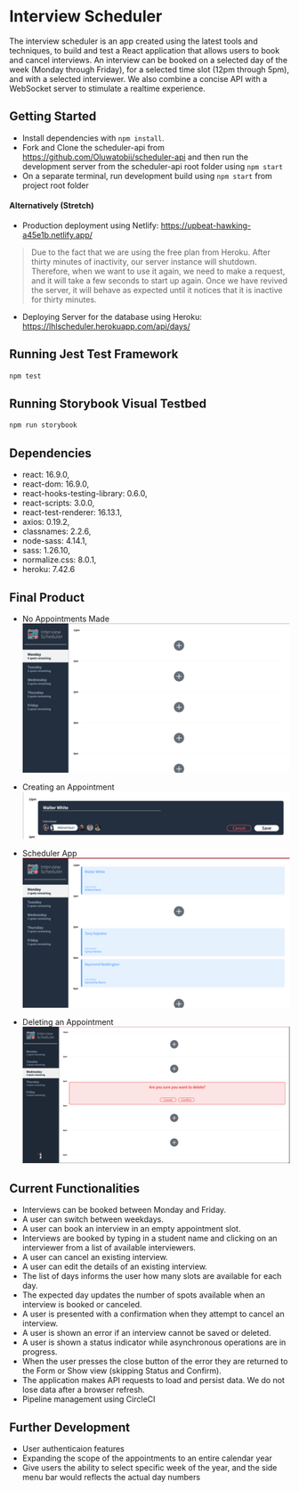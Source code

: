 # Interview Scheduler

The interview scheduler is an app created using the latest tools and techniques, to build and test a React application that allows users to book and cancel interviews. An interview can be booked on a selected day of the week (Monday through Friday), for a selected time slot (12pm through 5pm), and with a selected interviewer. We also combine a concise API with a WebSocket server to stimulate a realtime experience.

## Getting Started

- Install dependencies with `npm install`.
- Fork and Clone the scheduler-api from <https://github.com/Oluwatobii/scheduler-api> and then run the development server from the scheduler-api root folder using `npm start`
- On a separate terminal, run development build using `npm start` from project root folder

#### Alternatively (Stretch)

- Production deployment using Netlify: <https://upbeat-hawking-a45e1b.netlify.app/> 
> Due to the fact that we are using the free plan from Heroku. 
> After thirty minutes of inactivity, our server instance will shutdown. 
> Therefore, when we want to use it again, we  need to make a request,  
> and it will take a few seconds to start up again. 
> Once we have revived the server, it will behave as expected until it notices that it is inactive for thirty minutes.
- Deploying Server for the database using Heroku: <https://lhlscheduler.herokuapp.com/api/days/>

## Running Jest Test Framework

```sh
npm test
```

## Running Storybook Visual Testbed

```sh
npm run storybook
```

## Dependencies

- react: 16.9.0,
- react-dom: 16.9.0,
- react-hooks-testing-library: 0.6.0,
- react-scripts: 3.0.0,
- react-test-renderer: 16.13.1,
- axios: 0.19.2,
- classnames: 2.2.6,
- node-sass: 4.14.1,
- sass: 1.26.10,
- normalize.css: 8.0.1,
- heroku: 7.42.6

## Final Product

- No Appointments Made
  !["No Appointments Made"](public/images/empty.png)

- Creating an Appointment
  !["Creating an Appointment"](public/images/create.png)

- Scheduler App
  !["UI"](public/images/UI.png)

- Deleting an Appointment
  !["Deleting an Appointment"](public/images/confirm.png)

## Current Functionalities

- Interviews can be booked between Monday and Friday.
- A user can switch between weekdays.
- A user can book an interview in an empty appointment slot.
- Interviews are booked by typing in a student name and clicking on an interviewer from a list of available interviewers.
- A user can cancel an existing interview.
- A user can edit the details of an existing interview.
- The list of days informs the user how many slots are available for each day.
- The expected day updates the number of spots available when an interview is booked or canceled.
- A user is presented with a confirmation when they attempt to cancel an interview.
- A user is shown an error if an interview cannot be saved or deleted.
- A user is shown a status indicator while asynchronous operations are in progress.
- When the user presses the close button of the error they are returned to the Form or Show view (skipping Status and Confirm).
- The application makes API requests to load and persist data. We do not lose data after a browser refresh.
- Pipeline management using CircleCI

## Further Development

- User authenticaion features
- Expanding the scope of the appointments to an entire calendar year
- Give users the ability to select specific week of the year, and the side menu bar would reflects the actual day numbers
